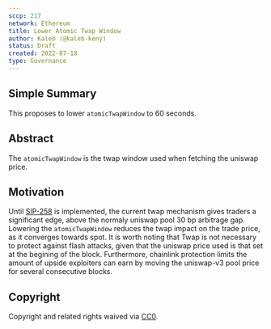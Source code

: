 ```yaml
---
sccp: 217
network: Ethereum
title: Lower Atomic Twap Window
author: Kaleb (@kaleb-keny)
status: Draft
created: 2022-07-18
type: Governance
---
```


## Simple Summary

This proposes to lower `atomicTwapWindow` to 60 seconds.

## Abstract

The `atomicTwapWindow` is the twap window used when fetching the uniswap price.

## Motivation

Until [SIP-258](https://sips.synthetix.io/sips/sip-258/) is implemented, the current twap mechanism gives traders a significant edge, above the normaly uniswap pool 30 bp arbitrage gap. Lowering the `atomicTwapWindow` reduces the twap impact on the trade price, as it converges towards spot.
It is worth noting that Twap is not necessary to protect against flash attacks, given that the uniswap price used is that set at the begining of the block. Furthermore, chainlink protection limits the amount of upside exploiters can earn by moving the uniswap-v3 pool price for several consecutive blocks.

## Copyright
Copyright and related rights waived via [CC0](https://creativecommons.org/publicdomain/zero/1.0/).



